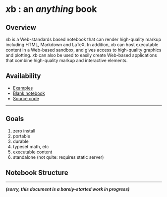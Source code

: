 # *x*b : an *anything* book

## Overview

*x*b is a Web-standards based notebook that can render high-quality markup including HTML, Markdown and LaTeX.
In addition, *x*b can host executable content in a Web-based sandbox, and gives access to high-quality graphics and plotting.
*x*b can also be used to easily create Web-based applications that combine high-quality markup and interactive elements.

## Availability

* [Examples](https://ed-puckett.github.io/xb/examples/index.html)
* [Blank notebook](https://ed-puckett.github.io/xb/dist/index.html)
* [Source code](https://github.com/ed-puckett/xb)

---

## Goals

1. zero install
1. portable
1. durable
1. typeset math, etc
1. executable content
1. standalone (not quite: requires static server)

## Notebook Structure

---

***(sorry, this document is a barely-started work in progress)***
